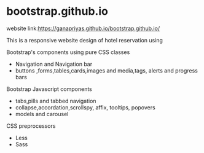 # bootstrap.github.io

website link:https://ganapriyas.github.io/bootstrap.github.io/

This is a responsive website design of hotel reservation using

Bootstrap's components using pure CSS classes

* Navigation and Navigation bar
* buttons ,forms,tables,cards,images and media,tags, alerts and progress bars

Bootstrap Javascript components

* tabs,pills and tabbed navigation
* collapse,accordation,scrollspy, affix, tooltips, popovers
* models and carousel

CSS preprocessors
* Less
* Sass
